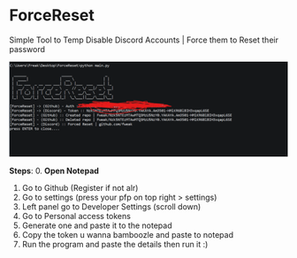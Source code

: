 # ForceReset
Simple Tool to Temp Disable Discord Accounts | Force them to Reset their password

![lmao](lmao.png)

**Steps**:
0. **Open Notepad**
1. Go to Github (Register if not alr)
2. Go to settings (press your pfp on top right > settings)
3. Left panel go to Developer Settings (scroll down)
4. Go to Personal access tokens
5. Generate one and paste it to the notepad
6. Copy the token u wanna bamboozle and paste to notepad
7. Run the program and paste the details then run it :)
